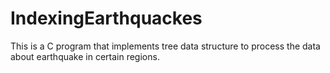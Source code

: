 # IndexingEarthquackes
This is a C program that implements tree data structure to process the data about earthquake in certain regions.
